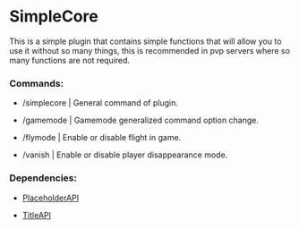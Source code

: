 # SimpleCore

This is a simple plugin that contains simple functions that will allow you to use it without so many things, this is recommended in pvp servers where so many functions are not required.

### **Commands:**

* /simplecore | General command of plugin.

* /gamemode | Gamemode generalized command option change.

* /flymode | Enable or disable flight in game.

* /vanish | Enable or disable player disappearance mode.

### **Dependencies:**

* [PlaceholderAPI](https://www.spigotmc.org/resources/placeholderapi.6245/)

* [TitleAPI](https://www.spigotmc.org/resources/titleapi-1-8-1-14-2.1325/)
